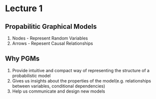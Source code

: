 # Lecture 1

## Propabilitic Graphical Models
1) Nodes - Represent Random Variables
2) Arrows - Repesent Causal Relationships

## Why PGMs
1) Provide intuitive and compact way of representing the structure of a probabilistic model
2) Gives us insights about the properties of the model(e.g. relationships between variables, conditional dependencies)
3) Help us communicate and design new models


